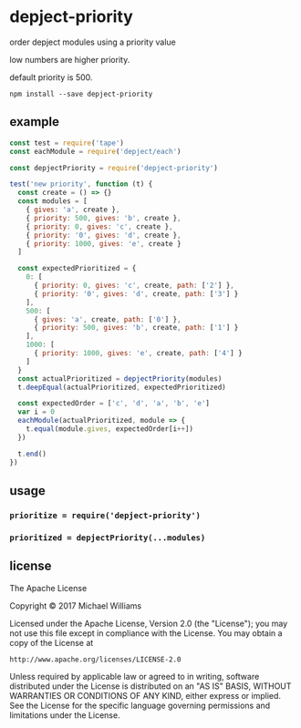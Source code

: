 # depject-priority

order depject modules using a priority value

low numbers are higher priority.

default priority is 500.

```shell
npm install --save depject-priority
```

## example

```js
const test = require('tape')
const eachModule = require('depject/each')

const depjectPriority = require('depject-priority')

test('new priority', function (t) {
  const create = () => {}
  const modules = [
    { gives: 'a', create },
    { priority: 500, gives: 'b', create },
    { priority: 0, gives: 'c', create },
    { priority: '0', gives: 'd', create },
    { priority: 1000, gives: 'e', create }
  ]

  const expectedPrioritized = {
    0: [
      { priority: 0, gives: 'c', create, path: ['2'] },
      { priority: '0', gives: 'd', create, path: ['3'] }
    ],
    500: [
      { gives: 'a', create, path: ['0'] },
      { priority: 500, gives: 'b', create, path: ['1'] }
    ],
    1000: [
      { priority: 1000, gives: 'e', create, path: ['4'] }
    ]
  }
  const actualPrioritized = depjectPriority(modules)
  t.deepEqual(actualPrioritized, expectedPrioritized)

  const expectedOrder = ['c', 'd', 'a', 'b', 'e']
  var i = 0
  eachModule(actualPrioritized, module => {
    t.equal(module.gives, expectedOrder[i++])
  })

  t.end()
})
```

## usage

### `prioritize = require('depject-priority')`

### `prioritized = depjectPriority(...modules)`

## license

The Apache License

Copyright &copy; 2017 Michael Williams

Licensed under the Apache License, Version 2.0 (the "License");
you may not use this file except in compliance with the License.
You may obtain a copy of the License at

    http://www.apache.org/licenses/LICENSE-2.0

Unless required by applicable law or agreed to in writing, software
distributed under the License is distributed on an "AS IS" BASIS,
WITHOUT WARRANTIES OR CONDITIONS OF ANY KIND, either express or implied.
See the License for the specific language governing permissions and
limitations under the License.
